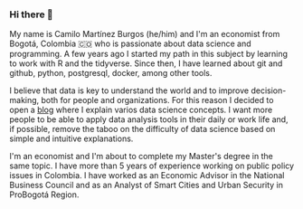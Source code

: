 ### Hi there 👋

<!--
**camartinezbu/camartinezbu** is a ✨ _special_ ✨ repository because its `README.md` (this file) appears on your GitHub profile.

Here are some ideas to get you started:

- 🔭 I’m currently working on ...
- 🌱 I’m currently learning ...
- 👯 I’m looking to collaborate on ...
- 🤔 I’m looking for help with ...
- 💬 Ask me about ...
- 📫 How to reach me: ...
- 😄 Pronouns: ...
- ⚡ Fun fact: ...
-->

My name is Camilo Martínez Burgos (he/him) and I'm an economist from Bogotá, Colombia 🇨🇴 who is passionate about data science and programming. A few years ago I started my path in this subject by learning to work with R and the tidyverse. Since then, I have learned about git and github, python, postgresql, docker, among other tools.

I believe that data is key to understand the world and to improve decision-making, both for people and organizations. For this reason I decided to open a [blog](www.camartinezbu.com) where I explain varios data science concepts. I want more people to be able to apply data analysis tools in their daily or work life and, if possible, remove the taboo on the difficulty of data science based on simple and intuitive explanations.

I'm an economist and I'm about to complete my Master's degree in the same topic. I have more than 5 years of experience working on public policy issues in Colombia. I have worked as an Economic Advisor in the National Business Council and as an Analyst of Smart Cities and Urban Security in ProBogotá Region.
